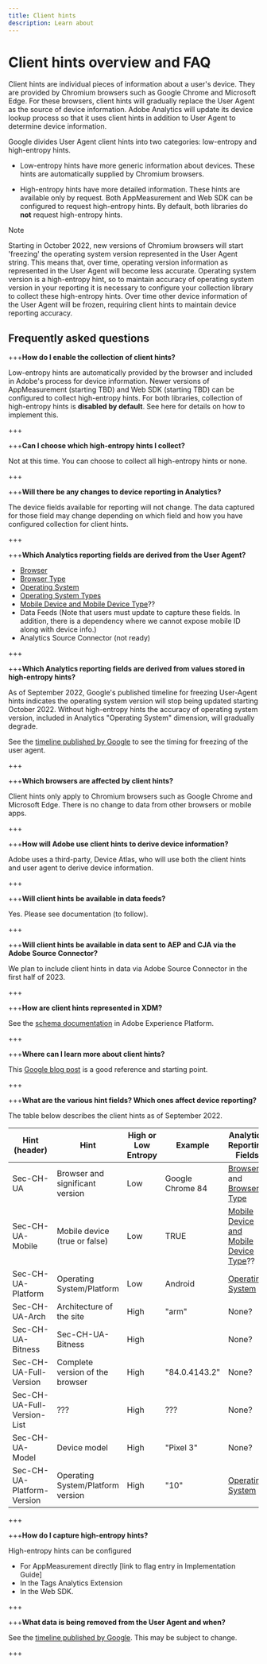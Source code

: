 ```yaml
---
title: Client hints
description: Learn about 
---
```


# Client hints overview and FAQ

Client hints are individual pieces of information about a user's device. They are provided by Chromium browsers such as Google Chrome and Microsoft Edge. For these browsers, client hints will gradually replace the User Agent as the source of device information. Adobe Analytics will update its device lookup process so that it uses client hints in addition to User Agent to determine device information.

Google divides User Agent client hints into two categories: low-entropy and high-entropy hints.

* Low-entropy hints have more generic information about devices. These hints are automatically supplied by Chromium browsers.

* High-entropy hints have more detailed information. These hints are available only by request. Both AppMeasurement and Web SDK can be configured to request high-entropy hints. By default, both libraries do **not** request high-entropy hints.

>[!NOTE]
>
>Starting in October 2022, new versions of Chromium browsers will start 'freezing' the operating system version represented in the User Agent string. This means that, over time, operating version information as represented in the User Agent will become less accurate. Operating system version is a high-entropy hint, so to maintain accuracy of operating system version in your reporting it is necessary to configure your collection library to collect these high-entropy hints. Over time other device information of the User Agent will be frozen, requiring client hints to maintain device reporting accuracy.

## Frequently asked questions

+++**How do I enable the collection of client hints?**

Low-entropy hints are automatically provided by the browser and included in Adobe's process for device information. Newer versions of AppMeasurement (starting TBD) and Web SDK (starting TBD) can be configured to collect high-entropy hints. For both libraries, collection of high-entropy hints is **disabled by default**. See here for details on how to implement this.

+++

+++**Can I choose which high-entropy hints I collect?**

Not at this time. You can choose to collect all high-entropy hints or none.

+++

+++**Will there be any changes to device reporting in Analytics?**

The device fields available for reporting will not change. The data captured for those field may change depending on which field and how you have configured collection for client hints.

+++

+++**Which Analytics reporting fields are derived from the User Agent?**

* [Browser](https://experienceleague.adobe.com/docs/analytics/components/dimensions/browser.html?lang=en) 
* [Browser Type](https://experienceleague.adobe.com/docs/analytics/components/dimensions/browser-type.html?lang=en)
* [Operating System](https://experienceleague.adobe.com/docs/analytics/components/dimensions/operating-systems.html?lang=en)
* [Operating System Types](https://experienceleague.adobe.com/docs/analytics/components/dimensions/operating-system-types.html?lang=en)
* [Mobile Device and Mobile Device Type](https://experienceleague.adobe.com/docs/analytics/components/dimensions/mobile-dimensions.html?lang=en)??
* Data Feeds (Note that users must update to capture these fields. In addition, there is a dependency where we cannot expose mobile ID along with device info.)
* Analytics Source Connector (not ready)

+++

+++**Which Analytics reporting fields are derived from values stored in high-entropy hints?**

As of September 2022, Google's published timeline for freezing User-Agent hints indicates the operating system version will stop being updated starting October 2022. Without high-entropy hints the accuracy of operating system version, included in Analytics "Operating System" dimension, will gradually degrade.

See the [timeline published by Google](https://blog.chromium.org/2021/09/user-agent-reduction-origin-trial-and-dates.html) to see the timing for freezing of the user agent.

+++

+++**Which browsers are affected by client hints?**

Client hints only apply to Chromium browsers such as Google Chrome and Microsoft Edge. There is no change to data from other browsers or mobile apps.

+++

+++**How will Adobe use client hints to derive device information?**

Adobe uses a third-party, Device Atlas, who will use both the client hints and user agent to derive device information.

+++

+++**Will client hints be available in data feeds?**

Yes. Please see documentation (to follow).

+++

+++**Will client hints be available in data sent to AEP and CJA via the Adobe Source Connector?**

We plan to include client hints in data via Adobe Source Connector in the first half of 2023.

+++

+++**How are client hints represented in XDM?**

See the [schema documentation](https://github.com/adobe/xdm/blob/master/components/datatypes/browserdetails.schema.json#L121) in Adobe Experience Platform.

+++

+++**Where can I learn more about client hints?**

This [Google blog post](https://web.dev/user-agent-client-hints/) is a good reference and starting point.

+++

+++**What are the various hint fields? Which ones affect device reporting?**

The table below describes the client hints as of September 2022.

| Hint (header) | Hint | High or Low Entropy | Example | Analytics Reporting Fields |
| --- | --- | --- | --- | --- |
| Sec-CH-UA  |  Browser and significant version  | Low |  Google Chrome 84  | [Browser](https://experienceleague.adobe.com/docs/analytics/components/dimensions/browser.html?lang=en) and [Browser Type](https://experienceleague.adobe.com/docs/analytics/components/dimensions/browser-type.html?lang=en) |
| Sec-CH-UA-Mobile |  Mobile device (true or false) |  Low |  TRUE |  [Mobile Device and Mobile Device Type](https://experienceleague.adobe.com/docs/analytics/components/dimensions/mobile-dimensions.html?lang=en)?? |
| Sec-CH-UA-Platform |  Operating System/Platform |  Low  | Android |  [Operating System](https://experienceleague.adobe.com/docs/analytics/components/dimensions/operating-systems.html?lang=en) |
| Sec-CH-UA-Arch |  Architecture of the site |  High |  "arm"  |  None? |
| Sec-CH-UA-Bitness  | Sec-CH-UA-Bitness  | High  |   |  None? |
| Sec-CH-UA-Full-Version  | Complete version of the browser |  High  | "84.0.4143.2" |  None? |
| Sec-CH-UA-Full-Version-List |  ???  | High |  ??? |  None? |
| Sec-CH-UA-Model |  Device model |  High |  "Pixel 3" |  None? |
| Sec-CH-UA-Platform-Version |  Operating System/Platform version |  High |  "10" |  [Operating System](https://experienceleague.adobe.com/docs/analytics/components/dimensions/operating-systems.html?lang=en) |

+++

+++**How do I capture high-entropy hints?**

High-entropy hints can be configured

* For AppMeasurement directly [link to flag entry in Implementation Guide]
* In the Tags Analytics Extension
* In the Web SDK.

+++

+++**What data is being removed from the User Agent and when?** 

See the [timeline published by Google](https://blog.chromium.org/2021/09/user-agent-reduction-origin-trial-and-dates.html). This may be subject to change.

+++